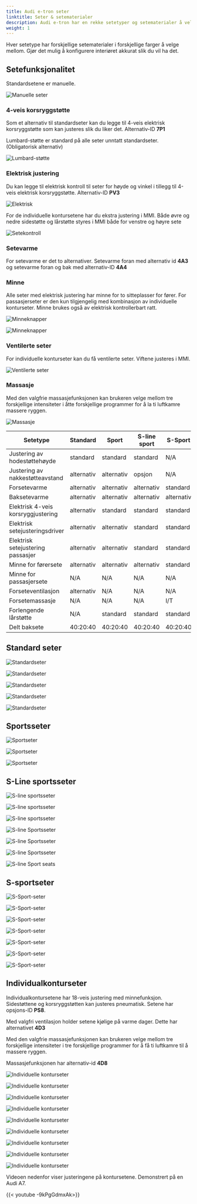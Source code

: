 ```yaml
---
title: Audi e-tron seter
linktitle: Seter & setematerialer
description: Audi e-tron har en rekke setetyper og setematerialer å velge mellom
weight: 1
---
```


Hver setetype har forskjellige setematerialer i forskjellige farger å velge mellom. Gjør det mulig å konfigurere interiøret akkurat slik du vil ha det.

## Setefunksjonalitet

Standardsetene er manuelle.

![Manuelle seter](seats_control_manual.jpg "Manuell sete med manuell kontroll av høyde og vinkel")

### 4-veis korsryggstøtte

Som et alternativ til standardseter kan du legge til 4-veis elektrisk korsryggstøtte som kan justeres slik du liker det. Alternativ-ID **7P1**

Lumbard-støtte er standard på alle seter unntatt standardseter. (Obligatorisk alternativ)

![Lumbard-støtte](seats_control_manualwithlumbard.jpg "Manuell sete med elektrisk korsryggjustering")

### Elektrisk justering

Du kan legge til elektrisk kontroll til seter for høyde og vinkel i tillegg til 4-veis elektrisk korsryggstøtte. Alternativ-ID **PV3**

![Elektrisk](seats_control_electricwithlumbard.jpg "Elektriske seter med elektrisk lumbardkontroll")

For de individuelle kontursetene har du ekstra justering i MMI.
Både øvre og nedre sidestøtte og lårstøtte styres i MMI både for venstre og høyre sete

![Setekontroll](seats_control_plus.jpg "Elektrisk justering av individuelle konturseter")

### Setevarme

For setevarme er det to alternativer. Setevarme foran med alternativ id **4A3** og setevarme foran og bak med
alternativ-ID **4A4**

### Minne

Alle seter med elektrisk justering har minne for to sitteplasser for fører. For passasjerseter er den kun tilgjengelig med kombinasjon
av individuelle konturseter. Minne brukes også av elektrisk kontrollerbart ratt.

![Minneknapper](memory_left.jpg "Forhåndsinnstilt minne i førerdøren")

![Minneknapper](memory_right.jpg "Forhåndsinnstilt minne i passasjerdør")

### Ventilerte seter

For individuelle konturseter kan du få ventilerte seter. Viftene justeres i MMI.

![Ventilerte seter](ventilationcontrol.jpg "Ventilasjonen styres i mmi")

### Massasje

Med den valgfrie massasjefunksjonen kan brukeren velge mellom tre forskjellige intensiteter i åtte forskjellige programmer for å la ti luftkamre massere ryggen.

![Massasje](massage.jpg "Massasjekontroll i MMI")

| **Setetype** | **Standard** | **Sport** | **S-line sport**| **S-Sport** | **Contur** |
|-------|-------|-------|-------|-------|-------|
|Justering av hodestøttehøyde| standard | standard | standard |N/A |standard |
|Justering av nakkestøtteavstand| alternativ | alternativ |opsjon |N/A |standard |
|Forsetevarme| alternativ | alternativ | alternativ |standard | standard |
|Baksetevarme| alternativ | alternativ | alternativ | alternativ | alternativ |
|Elektrisk 4-veis korsryggjustering |alternativ | standard | standard |standard | standard |
|Elektrisk setejusteringsdriver | alternativ | alternativ | standard |standard | standard |
|Elektrisk setejustering passasjer | alternativ | alternativ | standard |standard | standard |
|Minne for førersete | alternativ | alternativ | alternativ | standard | standard |
|Minne for passasjersete | N/A | N/A | N/A |N/A | standard |
|Forseteventilasjon| alternativ | N/A | N/A |N/A |alternativ |
|Forsetemassasje| N/A | N/A | N/A |I/T |alternativ |
|Forlengende lårstøtte |N/A | standard |standard |standard | standard |
|Delt baksete | 40:20:40 | 40:20:40 | 40:20:40 |40:20:40 | 40:20:40 |

## Standard seter

![Standardseter](seats_standard_1.jpg "Standardseter i beige skinn")

![Standardseter](seats_standard_2.jpg "Standardseter i sort skinn")

![Standardseter](seats_standard_3.jpg "Standardseter i brunt skinn")

![Standardseter](seats_standard_4.jpg "Standardseter i stoff")

![Standardseter](seats_standard_5.jpg "Standardseter i stoff")

## Sportsseter

![Sportseter](seats_sportseats_1.jpg "Sportseter i svart Valcona-skinn")

![Sportseter](seats_sportseats_2.jpg "Sportseter i svart Valcona-skinn")

![Sportseter](seats_sportseats_3.jpg "Sportseter i Alcantara")

## S-Line sportsseter

![S-line sportsseter](seats_slinesportseats_1.jpg "S-line sportsseter")

![S-line sportsseter](seats_slinesportseats_2.jpg "S-line sportsseter")

![S-line sportsseter](seats_slinesportseats_3.jpg "S-line sportsseter")

![S-line Sportsseter](seats_slinesportseats_4.jpg "S-line Sportsseter med Alcantara Frequenz/skinn")

![S-line Sportsseter](seats_slinesportseats_5.jpg "S-line Sportsseter med Alcantara Frequenz/skinn")

![S-line Sportsseter](seats_slinesportseats_6.jpg "S-line Sportsseter med Alcantara Frequenz/skinn")

![S-line Sport seats](seats_slinesportseats_7.jpg "S-line Sportsseter med Alcantara Frequenz/skinn og oransje søm fra 2022 Black edition")

## S-sportseter

![S-Sport-seter](seats_ssportseats_5.jpg "S-Sport-seter i svart Valcona-skinn")

![S-Sport-seter](seats_ssportseats_6.jpg "S-Sport-seter i svart Valcona-skinn")

![S-Sport-seter](seats_ssportseats_1.jpg "S-Sport-seter i svart Valcona-skinn")

![S-Sport-seter](seats_ssportseats_2.jpg "S-Sport-seter i rotorgrå Valcona-skinn")

![S-Sport-seter](seats_ssportseats_3.jpg "S-Sport-seter i rotorgrå Valcona-skinn")

![S-Sport-seter](seats_ssportseats_4.jpg "S-Sport-seter i rotorgrå Valcona-skinn")

![S-Sport-seter](seats_ssportseats_7.jpg "S-Sport-seter i arras rødt Valcona-skinn")

## Individualkonturseter

 Individualkontursetene har 18-veis justering med minnefunksjon. Sidestøttene og korsryggstøtten kan justeres pneumatisk.
 Setene har opsjons-ID **PS8**.

Med valgfri ventilasjon holder setene kjølige på varme dager. Dette har alternativet **4D3**

Med den valgfrie massasjefunksjonen kan brukeren velge mellom tre forskjellige intensiteter i tre forskjellige programmer for å få ti luftkamre til å massere ryggen.

Massasjefunksjonen har alternativ-id **4D8**

![Individuelle konturseter](seats_individualcontour_1.jpg "Individuelle konturseter")

![Individuelle konturseter](seats_individualcontour_2.jpg "Individuelle konturseter")

![Individuelle konturseter](seats_individualcontour_3.jpg "Individuelle konturseter")

![Individuelle konturseter](seats_individualcontour_4.jpg "Individuelle konturseter")

![Individuelle konturseter](seats_individualcontour_5.jpg "Individuelle konturseter")

![Individuelle konturseter](seats_individualcontour_7.jpg "Individuelle konturseter i svart Valcona-skinn")

![Individuelle konturseter](seats_individualcontour_8.jpg "Individuelle konturseter i svart Valcona-skinn")

![Individuelle konturseter](seats_individualcontour_9.jpg "Individuelle konturseter i perforert svart Valcona-skinn med ventilasjon")

![Individuelle konturseter](seats_individualcontour_10.jpg "Individuelle konturseter i perforert svart Valcona-skinn med ventilasjon")

Videoen nedenfor viser justeringene på kontursetene. Demonstrert på en Audi A7.

{{< youtube -9kPgGdmxAk>}}